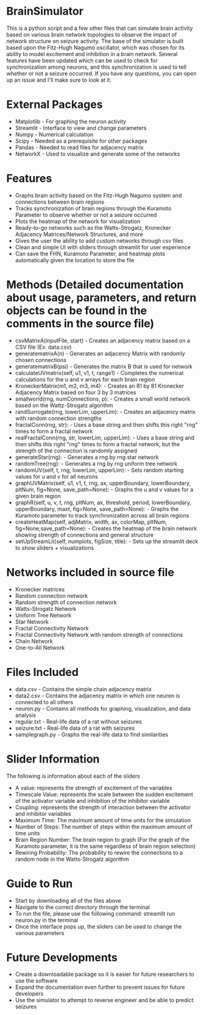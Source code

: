 # BrainSimulator
This is a python script and a few other files that can simulate brain activity based on various brain network topologies to observe the impact of network structure on seizure activity. The base of the simulator is built based upon the Fitz-Hugh Nagumo oscillator, which was chosen for its ability to model excitement and inhibition in a brain network. Several features have been updated which can be used to check for synchronization among neurons, and this synchronization is used to tell whether or not a seizure occurred. If you have any questions, you can open up an issue and I'll make sure to look at it.

# External Packages
- Matplotlib - For graphing the neuron activity
- Streamlit - Interface to view and change parameters
- Numpy - Numerical calculation
- Scipy - Needed as a prerequisite for other packages
- Pandas - Needed to read files for adjacency matrix
- NetworkX - Used to visualize and generate some of the networks

# Features
- Graphs brain activity based on the Fitz-Hugh Nagumo system and connections between brain regions
- Tracks synchronization of brain regions through the Kuramoto Parameter to observe whether or not a seizure occurred
- Plots the heatmap of the network for visualization
- Ready-to-go networks such as the Watts-Strogatz, Kronecker Adjacency Matrices/Network Structures, and more
- Gives the user the ability to add custom networks through csv files
- Clean and simple UI with sliders through streamlit for user experience
- Can save the FHN, Kuramoto Parameter, and heatmap plots automatically given the location to store the file

# Methods (Detailed documentation about usage, parameters, and return objects can be found in the comments in the source file)
- csvMatrixA(inputFile, start) - Creates an adjacency matrix based on a CSV file (Ex: data.csv)
- generatematrixA(n) - Generates an adjacency Matrix with randomly chosen connections
- generatematrixB(psi) - Generates the matrix B that is used for network 
- calculateUVmatrix(self, u1, v1, t, range1) - Completes the numerical calculations for the u and v arrays for each brain region
- KroneckerMatrix(m1, m2, m3, m4): - Creates an 81 by 81 Kronecker Adjacency Matrix based on four 3 by 3 matrices
- smallworld(rng, numConnections, p): - Creates a small world network based on the Wattz-Strogatz algorithm 
- randSurrogate(rng, lowerLim, upperLim): - Creates an adjacency matrix with random connection strengths
- fractalConn(rng, str): - Uses a base string and then shifts this right "rng" times to form a fractal network
- realFractalConn(rng, str, lowerLim, upperLim): - Uses a base string and then shifts this right "rng" times to form a fractal network, but the strength of the connection is randomly assigned
- generateStar(rng): - Generates a rng by rng star network
- randomTree(rng): - Generates a rng by rng uniform tree network
- randomUV(self, t, rng, lowerLim, upperLim): - Sets random starting values for u and v for all neurons
- graphUVMatrix(self, u1, v1, t, rng, ax, upperBoundary, lowerBoundary, pltNum, fig=None, save_path=None): - Graphs the u and v values for a given brain region
- graphR(self, u, v, t, rng, pltNum, ax, threshold, period, lowerBoundary, upperBoundary, maxt, fig=None, save_path=None): - Graphs the Kuramoto parameter to track synchronization across all brain regions
- createHeatMap(self, adjMatrix, width, ax, colorMap, pltNum, fig=None,save_path=None): - Creates the heatmap of the brain network showing strength of connections and general structure
- setUpStreamLit(self, numplots, figSize, title): - Sets up the streamlit deck to show sliders + visualizations

# Networks included in source file
- Kronecker matrices
- Random connection network
- Random strength of connection network
- Watts-Strogatz Network
- Uniform Tree Network
- Star Network
- Fractal Connectivity Network
- Fractal Connectivity Network with random strength of connections
- Chain Network
- One-to-All Network

# Files Included 
- data.csv - Contains the simple chain adjacency matrix
- data2.csv - Contains the adjacency matrix in which one neuron is connected to all others
- neuron.py - Contains all methods for graphing, visualization, and data analysis
- regular.txt - Real-life data of a rat without seizures
- seizure.txt - Real-life data of a rat with seizures
- samplegraph.py - Graphs the real-life data to find similarities

# Slider Information
The following is information about each of the sliders
- A value: represents the strength of excitement of the variables
- Timescale Value: represents the scale between the sudden excitement of the activator variable and inhibition of the inhibitor variable 
- Coupling: represents the strength of interaction between the activator and inhibitor variables
- Maximum Time: The maximum amount of time units for the simulation
- Number of Steps: The number of steps within the maximum amount of time units 
- Brain Region Number: The brain region to graph (For the graph of the Kuramoto parameter, it is the same regardless of brain region selection)
- Rewiring Probability: The probability to rewire the connections to a random node in the Watts-Strogatz algorithm

# Guide to Run
- Start by downloading all of the files above
- Navigate to the correct directory through the terminal
- To run the file, please use the following command: streamlit run neuron.py in the terminal
- Once the interface pops up, the sliders can be used to change the various parameters

# Future Developments
- Create a downloadable package so it is easier for future researchers to use the software
- Expand the documentation even further to prevent issues for future developers
- Use the simulator to attempt to reverse engineer and be able to predict seizures

